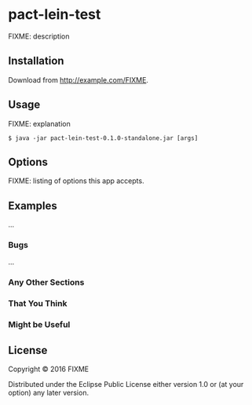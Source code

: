 # pact-lein-test

FIXME: description

## Installation

Download from http://example.com/FIXME.

## Usage

FIXME: explanation

    $ java -jar pact-lein-test-0.1.0-standalone.jar [args]

## Options

FIXME: listing of options this app accepts.

## Examples

...

### Bugs

...

### Any Other Sections
### That You Think
### Might be Useful

## License

Copyright © 2016 FIXME

Distributed under the Eclipse Public License either version 1.0 or (at
your option) any later version.
